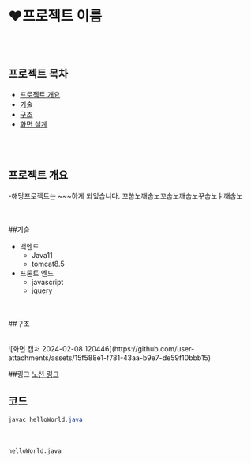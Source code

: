 # ❤프로젝트 이름
<!--주석-->
<br><br>

## 프로젝트 목차
- [프로젝트 개요](#프로젝트-개요)
- [기술](#기술)
- [구조](#구조)
- [화면 설계](#화면-설계)

<br><br>
## 프로젝트 개요
-해당프로젝트는 ~~~하게 되었습니다. 꼬쑵노깨숩노꼬숩노깨숩노꾸숩노ㅑ깨숩노

<br><br>
##기술
<!--기술을 작성할 때 버전을 명시할 것.-->
- 백엔드
  - Java11
  - tomcat8.5
- 프론트 엔드
  - javascript
  - jquery

<br><br>
##구조

<br>
![화면 캡처 2024-02-08 120446](https://github.com/user-attachments/assets/15f588e1-f781-43aa-b9e7-de59f10bbb15)

##링크
[노션 링크](https://naver.com)

## 코드
```java
javac helloWorld.java
```

<br><br>
`helloWorld.java`
